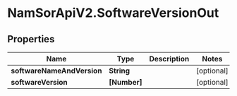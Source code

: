 # NamSorApiV2.SoftwareVersionOut

## Properties
Name | Type | Description | Notes
------------ | ------------- | ------------- | -------------
**softwareNameAndVersion** | **String** |  | [optional] 
**softwareVersion** | **[Number]** |  | [optional] 


